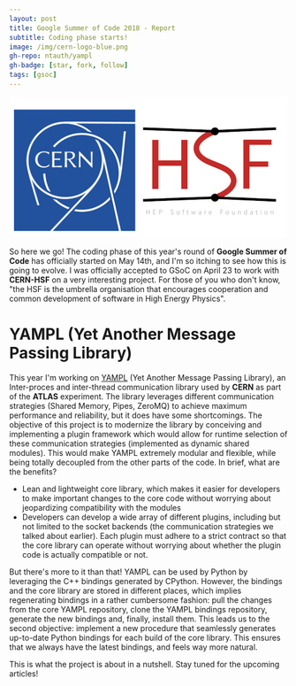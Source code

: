 ```yaml
---
layout: post
title: Google Summer of Code 2018 - Report
subtitle: Coding phase starts!
image: /img/cern-logo-blue.png
gh-repo: ntauth/yampl
gh-badge: [star, fork, follow]
tags: [gsoc]
---
```

![CERN-HSF](/img/gsoc-cern-hsf.png)


So here we go! The coding phase of this year's round of **Google Summer of Code** has officially started on May 14th, and I'm so itching to see how this is going to evolve.
I was officially accepted to GSoC on April 23 to work with **CERN-HSF** on a very interesting project. For those of you who don't know, "the HSF is the umbrella organisation that encourages cooperation and common development of software in High Energy Physics".

YAMPL (Yet Another Message Passing Library)
===========================================
This year I'm working on [YAMPL](https://github.com/ntauth/yampl) (Yet Another Message Passing Library), an Inter-proces and inter-thread communication library used by **CERN** as part of the **ATLAS** experiment. The library leverages different communication strategies (Shared Memory, Pipes, ZeroMQ) to achieve maximum performance and reliability, but it does have some shortcomings. The objective of this project is to modernize the library by conceiving and implementing a plugin framework which would allow for runtime selection of these communication strategies (implemented as dynamic shared modules). This would make YAMPL extremely modular and flexible, while being totally decoupled from the other parts of the code. In brief, what are the benefits?
- Lean and lightweight core library, which makes it easier for developers to make important changes to the core code without worrying about jeopardizing compatibility with the modules
- Developers can develop a wide array of different plugins, including but not limited to the socket backends (the communication strategies we talked about earlier). Each plugin must adhere to a strict contract so that the core library can operate without worrying about whether the plugin code is actually compatible or not.

But there's more to it than that! YAMPL can be used by Python by leveraging the C++ bindings generated by CPython. However, the bindings and the core library are stored in different places, which implies regenerating bindings in a rather cumbersome fashion: pull the changes from the core YAMPL repository, clone the YAMPL bindings repository, generate the new bindings and, finally, install them. This leads us to the second objective: implement a new procedure that seamlessly generates up-to-date Python bindings for each build of the core library. This ensures that we always have the latest bindings, and feels way more natural.

This is what the project is about in a nutshell. Stay tuned for the upcoming articles!
